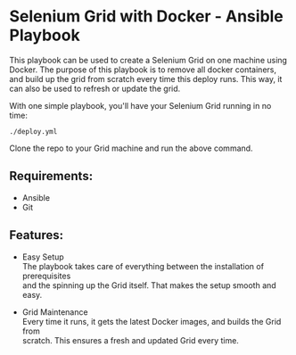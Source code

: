 # Selenium Grid with Docker - Ansible Playbook  

This playbook can be used to create a Selenium Grid on one machine using Docker.
The purpose of this playbook is to remove all docker containers, and build up the grid from scratch every time this deploy runs. This way, it can also be used to refresh or update the grid.

With one simple playbook, you'll have your Selenium Grid running in no time:
```
./deploy.yml
```
Clone the repo to your Grid machine and run the above command.

## Requirements:
- Ansible
- Git

## Features:

- Easy Setup  
The playbook takes care of everything between the installation of prerequisites  
and the spinning up the Grid itself. That makes the setup smooth and easy.

- Grid Maintenance  
Every time it runs, it gets the latest Docker images, and builds the Grid from  
scratch. This ensures a fresh and updated Grid every time.
